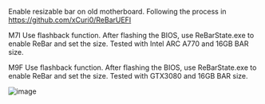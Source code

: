 Enable resizable bar on old motherboard.
Following the process in https://github.com/xCuri0/ReBarUEFI

M7I
Use flashback function. After flashing the BIOS, use ReBarState.exe to enable ReBar and set the size.
Tested with Intel ARC A770 and 16GB BAR size.

M9F
Use flashback function. After flashing the BIOS, use ReBarState.exe to enable ReBar and set the size.
Tested with GTX3080 and 16GB BAR size.

![image](https://github.com/iSunnii/SelfUseBiosModify/assets/45059579/8807bdde-e6ae-4633-a52b-534eef5634da)
